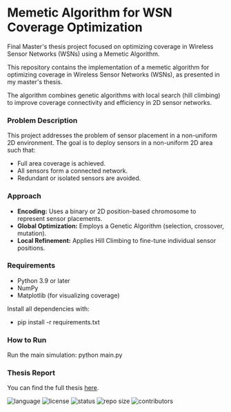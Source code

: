 # Memetic Algorithm for WSN Coverage Optimization
Final Master's thesis project focused on optimizing coverage in Wireless Sensor Networks (WSNs) using a Memetic Algorithm.

This repository contains the implementation of a memetic algorithm for optimizing coverage in Wireless Sensor Networks (WSNs), as presented in my master's thesis.

The algorithm combines genetic algorithms with local search (hill climbing) to improve coverage connectivity and efficiency in 2D sensor networks.

### Problem Description
This project addresses the problem of sensor placement in a non-uniform 2D environment. The goal is to deploy sensors in a non-uniform 2D area such that:
- Full area coverage is achieved.
- All sensors form a connected network.
- Redundant or isolated sensors are avoided.

### Approach
- **Encoding:** Uses a binary or 2D position-based chromosome to represent sensor placements.
- **Global Optimization:** Employs a Genetic Algorithm (selection, crossover, mutation).
- **Local Refinement:** Applies Hill Climbing to fine-tune individual sensor positions.

### Requirements
- Python 3.9 or later
- NumPy
- Matplotlib (for visualizing coverage)

Install all dependencies with:
- pip install -r requirements.txt

### How to Run
Run the main simulation: python main.py

### Thesis Report
You can find the full thesis [here](report/memoire.pdf).

![language](https://img.shields.io/badge/language-Python-blue)
![license](https://img.shields.io/badge/license-MIT-green)
![status](https://img.shields.io/badge/status-in%90progress-green)
![repo size](https://img.shields.io/github/repo-size/YOUR_USERNAME/YOUR_REPO)
![contributors](https://img.shields.io/github/contributors/YOUR_USERNAME/YOUR_REPO)

